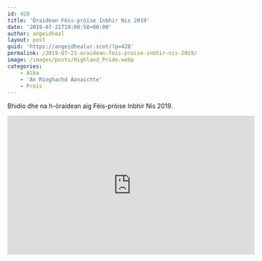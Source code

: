 ```yaml
---
id: 428
title: 'Òraidean Fèis-pròise Inbhir Nis 2019'
date: '2019-07-21T19:00:58+00:00'
author: angeidheal
layout: post
guid: 'https://angeidhealur.scot/?p=428'
permalink: /2019-07-21-oraidean-feis-proise-inbhir-nis-2019/
image: /images/posts/Highland_Pride.webp
categories:
    - Alba
    - 'An Rìoghachd Aonaichte'
    - Pròis
---
```


Bhidio dhe na h-òraidean aig Fèis-pròise Inbhir Nis 2019.

<div class="youtube-wrapper"> <iframe allow="accelerometer; autoplay; clipboard-write; encrypted-media; gyroscope; picture-in-picture" allowfullscreen="" frameborder="0" height="315" loading="lazy" src="https://www.youtube-nocookie.com/embed/8H-EuF3o2cQ" title="YouTube video player" width="560"></iframe></div>
